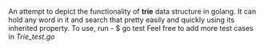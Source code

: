 An attempt to depict the functionality of **trie** data structure in golang.
It can hold any word in it and search that pretty easily and quickly using its inherited property.
To use, run -
    $ go test
Feel free to add more test cases in *Trie_test.go*

